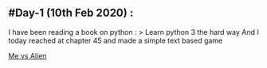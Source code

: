 ##  #Day-1 (10th Feb 2020) :

I have been reading a book on python : > Learn python 3 the hard way
And I today reached at chapter 45 and made a simple text based game

[Me vs Alien](https://github.com/thePythonWizard/100DaysOfCode/codes/alien.py)
